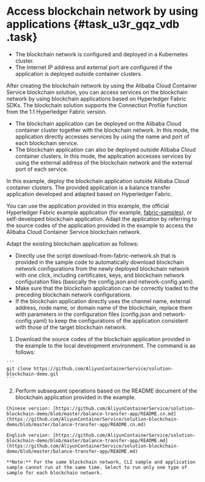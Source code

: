 # Access blockchain network by using applications {#task_u3r_gqz_vdb .task}

-   The blockchain network is configured and deployed in a Kubernetes cluster.
-   The Internet IP address and external port are configured if the application is deployed outside container clusters.

After creating the blockchain network by using the Alibaba Cloud Container Service blockchain solution, you can access services on the blockchain network by using blockchain applications based on Hyperledger Fabric SDKs. The blockchain solution supports the Connection Profile function from the 1.1 Hyperledger Fabric version.

-   The blockchain application can be deployed on the Alibaba Cloud container cluster together with the blockchain network. In this mode, the application directly accesses services by using the name and port of each blockchain service.
-   The blockchain application can also be deployed outside Alibaba Cloud container clusters. In this mode, the application accesses services by using the external address of the blockchain network and the external port of each service.

In this example, deploy the blockchain application outside Alibaba Cloud container clusters. The provided application is a balance transfer application developed and adapted based on Hyperledger Fabric.

You can use the application provided in this example, the official Hyperledger Fabric example application \(for example, [fabric-samples](https://github.com/hyperledger/fabric-samples)\), or self-developed blockchain application. Adapt the application by referring to the source codes of the application provided in the example to access the Alibaba Cloud Container Service blockchain network.

Adapt the existing blockchain application as follows:

-   Directly use the script download-from-fabric-network.sh that is provided in the sample code to automatically download blockchain network configurations from the newly deployed blockchain network with one click, including certificates, keys, and blockchain network configuration files \(basically the config.json and network-config.yaml\).
-   Make sure that the blockchain application can be correctly loaded to the preceding blockchain network configurations.
-   If the blockchain application directly uses the channel name, external address, node name, or domain name of the blockchain, replace them with parameters in the configuration files \(config.json and network-config.yaml\) to keep the configurations of the application consistent with those of the target blockchain network.

1.   Download the source codes of the blockchain application provided in the example to the local development environment. The command is as follows: 

    ```
    git clone https://github.com/AliyunContainerService/solution-blockchain-demo.git
    ```

2.   Perform subsequent operations based on the README document of the blockchain application provided in the example. 

    Chinese version: [https://github.com/AliyunContainerService/solution-blockchain-demo/blob/master/balance-transfer-app/README.cn.md](https://github.com/AliyunContainerService/solution-blockchain-demo/blob/master/balance-transfer-app/README.cn.md)

    English version: [https://github.com/AliyunContainerService/solution-blockchain-demo/blob/master/balance-transfer-app/README.md](https://github.com/AliyunContainerService/solution-blockchain-demo/blob/master/balance-transfer-app/README.md)

    **Note:** For the same blockchain network, CLI sample and application sample cannot run at the same time. Select to run only one type of sample for each blockchain network.


